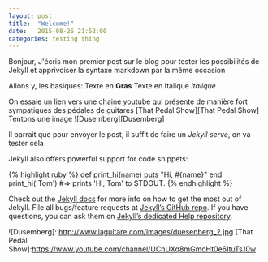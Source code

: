 ```yaml
---
layout: post
title:  "Welcome!"
date:   2015-08-26 21:52:00
categories: testing thing
---
```

Bonjour,
J'écris mon premier post sur le blog pour tester les possibilités de Jekyll et apprivoiser la syntaxe markdown par la même occasion

Allons y, les basiques:
	Texte en **Gras**
	Texte en Italique *Italique*


On essaie un lien vers une chaine youtube qui présente de manière fort sympatiques des pédales de guitares [That Pedal Show][That Pedal Show]
Tentons une image ![Dusemberg][Dusemberg]

Il parrait que pour envoyer le post, il suffit de faire un *Jekyll serve*, on va tester cela


Jekyll also offers powerful support for code snippets:

{% highlight ruby %}
def print_hi(name)
  puts "Hi, #{name}"
end
print_hi('Tom')
#=> prints 'Hi, Tom' to STDOUT.
{% endhighlight %}

Check out the [Jekyll docs][jekyll] for more info on how to get the most out of Jekyll. File all bugs/feature requests at [Jekyll’s GitHub repo][jekyll-gh]. If you have questions, you can ask them on [Jekyll’s dedicated Help repository][jekyll-help].

[jekyll]:      http://jekyllrb.com
[jekyll-gh]:   https://github.com/jekyll/jekyll
[jekyll-help]: https://github.com/jekyll/jekyll-help
![Dusemberg]: http://www.laguitare.com/images/duesenberg_2.jpg 
[That Pedal Show]:https://www.youtube.com/channel/UCnUXq8mGmoHt0e6ItuTs10w 